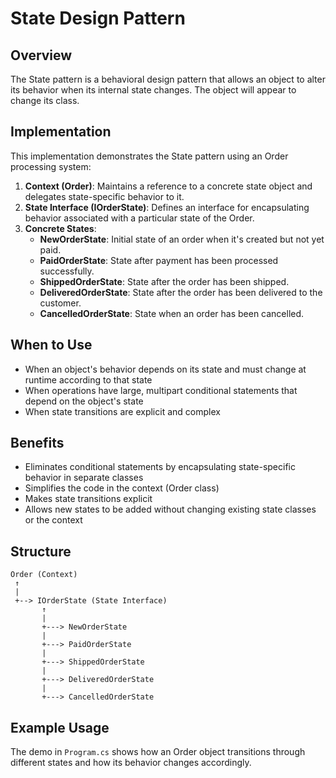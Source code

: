 # State Design Pattern

## Overview
The State pattern is a behavioral design pattern that allows an object to alter its behavior when its internal state changes. The object will appear to change its class.

## Implementation
This implementation demonstrates the State pattern using an Order processing system:

1. **Context (Order)**: Maintains a reference to a concrete state object and delegates state-specific behavior to it.
2. **State Interface (IOrderState)**: Defines an interface for encapsulating behavior associated with a particular state of the Order.
3. **Concrete States**:
   - **NewOrderState**: Initial state of an order when it's created but not yet paid.
   - **PaidOrderState**: State after payment has been processed successfully.
   - **ShippedOrderState**: State after the order has been shipped.
   - **DeliveredOrderState**: State after the order has been delivered to the customer.
   - **CancelledOrderState**: State when an order has been cancelled.

## When to Use
- When an object's behavior depends on its state and must change at runtime according to that state
- When operations have large, multipart conditional statements that depend on the object's state
- When state transitions are explicit and complex

## Benefits
- Eliminates conditional statements by encapsulating state-specific behavior in separate classes
- Simplifies the code in the context (Order class)
- Makes state transitions explicit
- Allows new states to be added without changing existing state classes or the context

## Structure
```
Order (Context)
 ↑
 |
 +--> IOrderState (State Interface)
       ↑
       |
       +---> NewOrderState
       |
       +---> PaidOrderState
       |
       +---> ShippedOrderState
       |
       +---> DeliveredOrderState
       |
       +---> CancelledOrderState
```

## Example Usage
The demo in `Program.cs` shows how an Order object transitions through different states and how its behavior changes accordingly.
